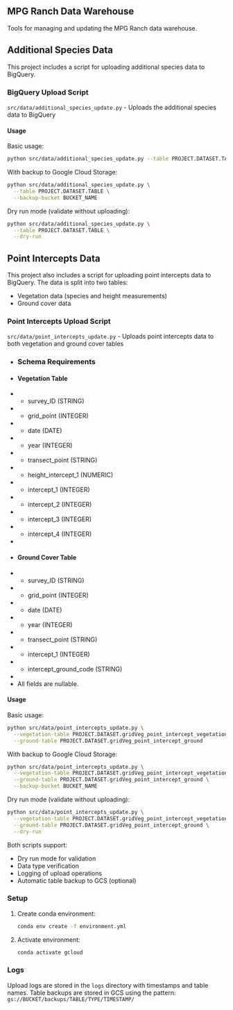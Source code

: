 ## MPG Ranch Data Warehouse

Tools for managing and updating the MPG Ranch data warehouse.

## Additional Species Data

This project includes a script for uploading additional species data to BigQuery.

### BigQuery Upload Script
`src/data/additional_species_update.py` - Uploads the additional species data to BigQuery

#### Usage
Basic usage:
```bash
python src/data/additional_species_update.py --table PROJECT.DATASET.TABLE
```

With backup to Google Cloud Storage:
```bash
python src/data/additional_species_update.py \
  --table PROJECT.DATASET.TABLE \
  --backup-bucket BUCKET_NAME
```

Dry run mode (validate without uploading):
```bash
python src/data/additional_species_update.py \
  --table PROJECT.DATASET.TABLE \
  --dry-run
```

## Point Intercepts Data

This project also includes a script for uploading point intercepts data to BigQuery. The data is split into two tables:
- Vegetation data (species and height measurements)
- Ground cover data

### Point Intercepts Upload Script
`src/data/point_intercepts_update.py` - Uploads point intercepts data to both vegetation and ground cover tables

+ ### Schema Requirements
+ #### Vegetation Table
+ - survey_ID (STRING)
+ - grid_point (INTEGER)
+ - date (DATE)
+ - year (INTEGER)
+ - transect_point (STRING)
+ - height_intercept_1 (NUMERIC)
+ - intercept_1 (INTEGER)
+ - intercept_2 (INTEGER)
+ - intercept_3 (INTEGER)
+ - intercept_4 (INTEGER)
+ 
+ #### Ground Cover Table
+ - survey_ID (STRING)
+ - grid_point (INTEGER)
+ - date (DATE)
+ - year (INTEGER)
+ - transect_point (STRING)
+ - intercept_1 (INTEGER)
+ - intercept_ground_code (STRING)
+ 
+ All fields are nullable.

#### Usage
Basic usage:
```bash
python src/data/point_intercepts_update.py \
  --vegetation-table PROJECT.DATASET.gridVeg_point_intercept_vegetation \
  --ground-table PROJECT.DATASET.gridVeg_point_intercept_ground
```

With backup to Google Cloud Storage:
```bash
python src/data/point_intercepts_update.py \
  --vegetation-table PROJECT.DATASET.gridVeg_point_intercept_vegetation \
  --ground-table PROJECT.DATASET.gridVeg_point_intercept_ground \
  --backup-bucket BUCKET_NAME
```

Dry run mode (validate without uploading):
```bash
python src/data/point_intercepts_update.py \
  --vegetation-table PROJECT.DATASET.gridVeg_point_intercept_vegetation \
  --ground-table PROJECT.DATASET.gridVeg_point_intercept_ground \
  --dry-run
```

Both scripts support:
- Dry run mode for validation
- Data type verification
- Logging of upload operations
- Automatic table backup to GCS (optional)

### Setup

1. Create conda environment:
   ```bash
   conda env create -f environment.yml
   ```

2. Activate environment:
   ```bash
   conda activate gcloud
   ```

### Logs
Upload logs are stored in the `logs` directory with timestamps and table names.
Table backups are stored in GCS using the pattern: `gs://BUCKET/backups/TABLE/TYPE/TIMESTAMP/`